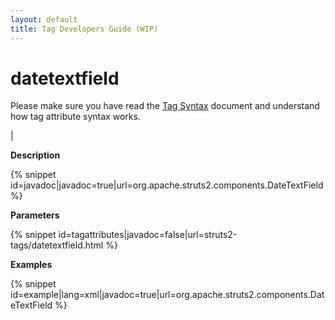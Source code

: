 ```yaml
---
layout: default
title: Tag Developers Guide (WIP)
---
```


# datetextfield


Please make sure you have read the [Tag Syntax](#PAGE_13927) document and understand how tag attribute syntax works.

| 

__Description__



{% snippet id=javadoc|javadoc=true|url=org.apache.struts2.components.DateTextField %}

__Parameters__



{% snippet id=tagattributes|javadoc=false|url=struts2-tags/datetextfield.html %}

__Examples__



{% snippet id=example|lang=xml|javadoc=true|url=org.apache.struts2.components.DateTextField %}
